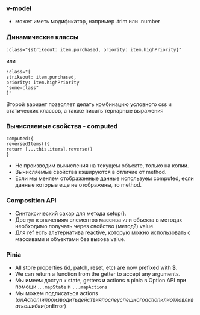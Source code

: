### v-model 
- может иметь модификатор, например .trim или .number 
### Динамические классы
`:class="{strikeout: item.purchased, priority: item.highPriority}"`

или

```
:class="[
strikeout: item.purchased,
priority: item.highPriority
"some-class"
]"
```

Второй вариант позволяет делать комбинацию условного css и статических классов, а также писать тернарные выражения

### Вычисляемые свойства - computed
```
computed:{
reversedItems(){
return [...this.items].reverse()
}
```

- Не производим вычисления на текущем объекте, только на копии.
- Вычисляемые свойства кэшируются в отличие от method.
- Если мы меняем отображенные данные используем computed, если данные которые еще не отображены, то method.

### Composition API
- Синтаксический сахар для метода setup().
- Доступ к значениям элементов массива или объекта в методах необходимо получать через свойство (метод?) value.
- Для ref есть альтернатива reactive, которую можно использовать с массивами и объектами без вызова value.

### Pinia
- All store properties (id, patch, reset, etc) are now prefixed with $.
- We can return a function from the getter to accept any arguments.
- Мы имеем доступ к  state, getters и actions в pinia в Option API при помощи .`..mapState` и `...mapActions`
- Мы можем подписаться actions ($onAction) и производить действия после успешного action или отлавливать ошибки ($onError)
